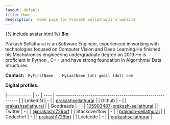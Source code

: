 ```yaml
---
layout: default
title: Home
description:  Home page for Prakash Sellathurai's website
---
```



{% include avatar.html %}
**Bio**

Prakash Sellathurai is an Software Engineer, experienced in working with technologies focused on Computer Vision and Deep Learning.He finished his Mechatronics engineering undergraduate degree on 2019.He is proficient in Python , C++ ,and  have strong foundation in  Algorithms/ Data Structures.

**Contact:**     &nbsp;   `MyFirstName    MyLastName (at) gmail (dot) com`

**Digital profiles:**

|------------ | -- | ---- | ----------------------------------------------------------- |
| LinkedIN      |  -   |      | [prakashsellathurai](https://www.linkedin.com/in/prakashsellathurai/) |
| Github        |  -   |      | [prakashsellathurai](https://github.com/prakashsellathurai)  |
| Goodreads     |  -   |      | [105903487-prakash-sellathurai](https://www.goodreads.com/user/show/105903487-prakash-sellathurai) |
| Twitter       |  -   |      | [@prakash1729brt]( https://twitter.com/prakash1729brt)       |
| Stackoverflow |  -   |      | [prakash-sellathurai](https://stackoverflow.com/users/8336491/prakash-sellathurai) |
| Codechef      |  -   |      | [prakash1729brt](https://www.codechef.com/users/prakash1729brt) |
| Leetcode      |  -   |      | [prakashsellathurai](https://leetcode.com/prakashsellathurai/) |



